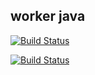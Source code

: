 ## worker java 

  [![Build Status](http://34.142.123.26:8080/buildStatus/icon?job=instaVote%2Fworker-build&subject=Build&colour=blue)](http://34.142.123.26:8080/job/instaVote/job/worker-build/)
  
  [![Build Status](http://34.142.123.26:8080/buildStatus/icon?job=instaVote%2Fworker-test&subject=UnitTest)](http://34.142.123.26:8080/job/instaVote/job/worker-test/)
